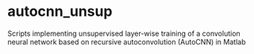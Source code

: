 # autocnn_unsup
Scripts implementing unsupervised layer-wise training of a convolution neural network based on recursive autoconvolution (AutoCNN) in Matlab
